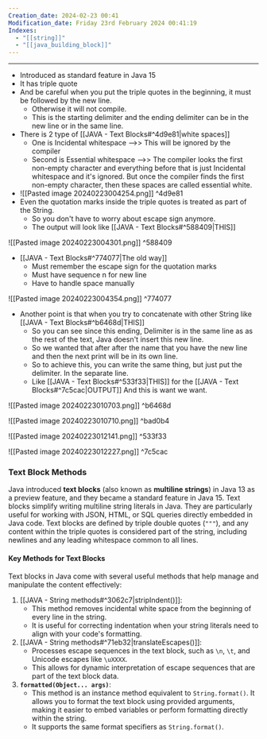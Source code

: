 ```yaml
---
Creation_date: 2024-02-23 00:41
Modification_date: Friday 23rd February 2024 00:41:19
Indexes:
  - "[[string]]"
  - "[[java_building_block]]"
---
```


----

- Introduced as standard feature in Java 15
- It has triple quote
- And be careful when you put the triple quotes in the beginning, it must be followed by the new line.
	- Otherwise it will not compile.
	- This is the starting delimiter and the ending delimiter can be in the new line or in the same line.   
- There is 2 type of [[JAVA - Text Blocks#^4d9e81|white spaces]] 
	- One is Incidental whitespace -->> This will be ignored by the compiler
	- Second is Essential whitespace -->> The compiler looks the first non-empty character and everything before that is just Incidental whitespace and it's ignored. But once the compiler finds the first non-empty character, then these spaces are called essential white.
- ![[Pasted image 20240223004254.png]] ^4d9e81
- Even the quotation marks inside the triple quotes is treated as part of the String. 
	- So you don't have to worry about escape sign anymore.
	- The output will look like [[JAVA - Text Blocks#^588409|THIS]]

![[Pasted image 20240223004301.png]] ^588409

- [[JAVA - Text Blocks#^774077|The old way]]
	- Must remember the escape sign for the quotation marks
	- Must have sequence n for new line
	- Have to handle space manually

![[Pasted image 20240223004354.png]] ^774077

- Another point is that when you try to concatenate with other String like [[JAVA - Text Blocks#^b6468d|THIS]] 
	- So you can see since this ending, Delimiter is in the same line as as the rest of the text, Java doesn't insert this new line.
	- So we wanted that after after the name that you have the new line and then the next print will be in its own line.
	- So to achieve this, you can write the same thing, but just put the delimiter. In the separate line. 
	- Like [[JAVA - Text Blocks#^533f33|THIS]] for the [[JAVA - Text Blocks#^7c5cac|OUTPUT]] And this is want we want.

![[Pasted image 20240223010703.png]] ^b6468d


![[Pasted image 20240223010710.png]] ^bad0b4

![[Pasted image 20240223012141.png]] ^533f33

![[Pasted image 20240223012227.png]] ^7c5cac

### Text Block Methods
Java introduced **text blocks** (also known as **multiline strings**) in Java 13 as a preview feature, and they became a standard feature in Java 15. Text blocks simplify writing multiline string literals in Java. They are particularly useful for working with JSON, HTML, or SQL queries directly embedded in Java code. Text blocks are defined by triple double quotes (`"""`), and any content within the triple quotes is considered part of the string, including newlines and any leading whitespace common to all lines.
#### Key Methods for Text Blocks
Text blocks in Java come with several useful methods that help manage and manipulate the content effectively:
1. [[JAVA - String methods#^3062c7|stripIndent()]]:
    - This method removes incidental white space from the beginning of every line in the string.
    - It is useful for correcting indentation when your string literals need to align with your code's formatting.
2. [[JAVA - String methods#^71eb32|translateEscapes()]]:
    - Processes escape sequences in the text block, such as `\n`, `\t`, and Unicode escapes like `\uXXXX`.
    - This allows for dynamic interpretation of escape sequences that are part of the text block data.
3. **`formatted(Object... args)`**:
    - This method is an instance method equivalent to `String.format()`. It allows you to format the text block using provided arguments, making it easier to embed variables or perform formatting directly within the string.
    - It supports the same format specifiers as `String.format()`.